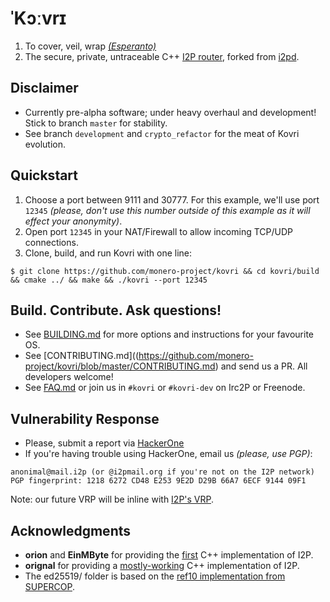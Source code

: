 # **ˈKɔːvrɪ**

1. To cover, veil, wrap *[(Esperanto)](https://en.wikipedia.org/wiki/Esperanto)*
2. The secure, private, untraceable C++ [I2P router](https://geti2p.net), forked from [i2pd](https://github.com/PurpleI2P/i2pd/tree/master).

## Disclaimer
- Currently pre-alpha software; under heavy overhaul and development! Stick to branch ```master``` for stability.
- See branch ```development``` and ```crypto_refactor``` for the meat of Kovri evolution.

## Quickstart
1. Choose a port between 9111 and 30777. For this example,  we'll use port ```12345``` *(please, don't use this number outside of this example as it will effect your anonymity)*.
2. Open port ```12345``` in your NAT/Firewall to allow incoming TCP/UDP connections.
3. Clone, build, and run Kovri with one line:
```
$ git clone https://github.com/monero-project/kovri && cd kovri/build && cmake ../ && make && ./kovri --port 12345
```

## Build. Contribute. Ask questions!
- See [BUILDING.md](https://github.com/monero-project/kovri/blob/master/BUILDING.md) for more options and instructions for your favourite OS.
- See [CONTRIBUTING.md]((https://github.com/monero-project/kovri/blob/master/CONTRIBUTING.md) and send us a PR. All developers welcome!
- See [FAQ.md](https://github.com/monero-project/kovri/blob/master/FAQ.md) or join us in ```#kovri``` or ```#kovri-dev``` on Irc2P or Freenode.

## Vulnerability Response
- Please, submit a report via [HackerOne](https://hackerone.com/kovri)
- If you're having trouble using HackerOne, email us *(please, use PGP)*:
```
anonimal@mail.i2p (or @i2pmail.org if you're not on the I2P network)
PGP fingerprint: 1218 6272 CD48 E253 9E2D D29B 66A7 6ECF 9144 09F1
```
Note: our future VRP will be inline with [I2P's VRP](https://trac.i2p2.de/ticket/1119).

## Acknowledgments
- **orion** and **EinMByte** for providing the [first](http://git.repo.i2p.xyz/w/i2pcpp.git) C++ implementation of I2P.
- **orignal** for providing a [mostly-working](https://github.com/PurpleI2P/i2pd/issues) C++ implementation of I2P.
- The ed25519/ folder is based on the [ref10 implementation from SUPERCOP](http://bench.cr.yp.to/supercop.html).
